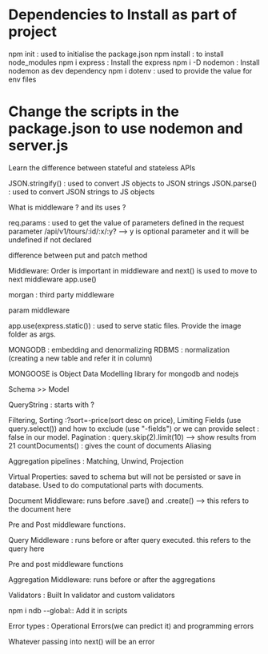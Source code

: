 <!-- Contact Manager App -->

# Dependencies to Install as part of project

npm init : used to initialise the package.json
npm install : to install node_modules
npm i express : Install the express
npm i -D nodemon : Install nodemon as dev dependency
npm i dotenv : used to provide the value for env files

# Change the scripts in the package.json to use nodemon and server.js

Learn the difference between stateful and stateless APIs

JSON.stringify() : used to convert JS objects to JSON strings
JSON.parse() : used to convert JSON strings to JS objects

What is middleware ? and its uses ?

req.params : used to get the value of parameters defined in the request parameter
/api/v1/tours/:id/:x/:y? --> y is optional parameter and it will be undefined if not declared

difference between put and patch method

Middleware: Order is important in middleware and next() is used to move to next middleware
app.use()

morgan : third party middleware

param middleware

app.use(express.static()) : used to serve static files. Provide the image folder as args.

MONGODB : embedding and denormalizing RDBMS : normalization (creating a new table and refer it in column)

MONGOOSE is Object Data Modelling library for mongodb and nodejs

Schema >> Model

QueryString : starts with ?

Filtering, Sorting :?sort=-price(sort desc on price), Limiting Fields (use query.select()) and how to exclude (use "-fields") or we can provide select : false in our model.
Pagination : query.skip(2).limit(10) --> show results from 21
countDocuments() : gives the count of documents
Aliasing

Aggregation pipelines : Matching, Unwind, Projection

Virtual Properties: saved to schema but will not be persisted or save in database. Used to do computational parts with documents.

Document Middleware: runs before .save() and .create() --> this refers to the document here

Pre and Post middleware functions.

Query Middleware : runs before or after query executed. this refers to the query here

Pre and post middleware functions

Aggregation Middleware: runs before or after the aggregations

Validators : Built In validator and custom validators

npm i ndb --global:: Add it in scripts

Error types : Operational Errors(we can predict it) and programming errors

Whatever passing into next() will be an error
